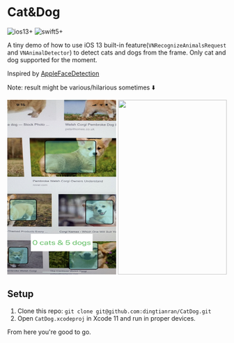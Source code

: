 # Cat&Dog

![ios13+](https://img.shields.io/badge/iOS-13%2B-blue.svg)
![swift5+](https://img.shields.io/badge/swift-5%2B-orange.svg)

A tiny demo of how to use iOS 13 built-in feature(`VNRecognizeAnimalsRequest` and `VNAnimalDetector`) to detect cats and dogs from the frame. Only cat and dog supported for the moment.

Inspired by [AppleFaceDetection](https://github.com/Willjay90/AppleFaceDetection)

Note: result might be various/hilarious sometimes ⬇️


<img src="https://github.com/dingtianran/CatDog/blob/master/IMG_2928.jpg" width="250" height="400" />  <img src="https://github.com/dingtianran/CatDog/blob/master/5ddf862fc8f9.jpg" width="250" height="400" /> 

## Setup
1. Clone this repo: `git clone git@github.com:dingtianran/CatDog.git`
2. Open `CatDog.xcodeproj` in Xcode 11 and run in proper devices.

From here you're good to go.
